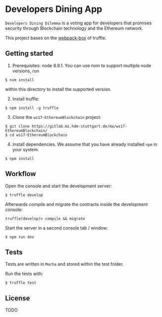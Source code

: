 # Developers Dining App

`Developers Dining Dilemma` is a voting app for developers that promises security through Blockchain technology and the Ethereum network.

This project bases on the [webpack-box](https://github.com/truffle-box/webpack-box) of truffle.

## Getting started

1. Prerequisites: node 8.9.1. You can use nvm to support multiple node versions, run 
  ```shell
  $ nvm install 
  ```
within this directory to install the supported version.

2. Install truffle: 
  ```shell
  $ npm install -g truffle
  ```

3. Clone the `ws17-EthereumBlockchain` project:

  ```shell
  $ git clone https://gitlab.mi.hdm-stuttgart.de/ma/ws17-EthereumBlockchain/
  $ cd ws17-EthereumBlockchain
  ```

4. Install dependencies. We assume that you have already installed `npm` in your system.

  ```shell
  $ npm install
  ```

## Workflow

  Open the console and start the development server:

  ```shell
  $ truffle develop 
  ```

  Afterwards compile and migrate the contracts inside the development console:

  ```shell 
  truffle(develop)> compile && migrate
  ``` 


  Start the server in a second console tab / window:
  ```shell
  $ npm run dev
  ```

## Tests
  Tests are written in `Mocha` and stored within the test folder. 

  Run the tests with:

  ```shell
  $ truffle test
  ```

## License

TODO
